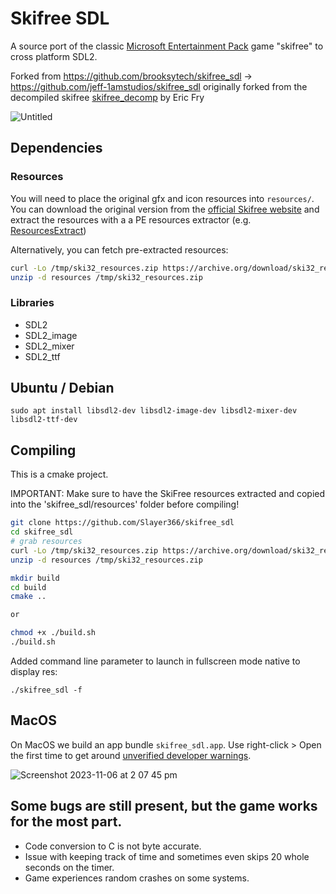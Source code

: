 Skifree SDL
=============================

A source port of the classic [Microsoft Entertainment Pack](https://en.wikipedia.org/wiki/Microsoft_Entertainment_Pack) game "skifree" to cross platform SDL2.

Forked from https://github.com/brooksytech/skifree_sdl -> https://github.com/jeff-1amstudios/skifree_sdl
originally forked from the decompiled skifree [skifree_decomp](https://github.com/yuv422/skifree_decomp) by Eric Fry

![Untitled](https://github.com/jeff-1amstudios/skifree_sdl/assets/1063652/95b53385-4d16-4de5-8f9d-10a877fee6a9)


## Dependencies
### Resources
You will need to place the original gfx and icon resources into `resources/`.
You can download the original version
from the [official Skifree website](https://ski.ihoc.net/) and extract the resources with a a PE resources extractor (e.g. [ResourcesExtract](https://www.nirsoft.net/utils/resources_extract.html))

Alternatively, you can fetch pre-extracted resources: 
```sh
curl -Lo /tmp/ski32_resources.zip https://archive.org/download/ski32_resources/ski32_resources.zip
unzip -d resources /tmp/ski32_resources.zip
```

### Libraries
- SDL2
- SDL2_image
- SDL2_mixer
- SDL2_ttf

## Ubuntu / Debian
```
sudo apt install libsdl2-dev libsdl2-image-dev libsdl2-mixer-dev libsdl2-ttf-dev
```

## Compiling

This is a cmake project.

IMPORTANT: Make sure to have the SkiFree resources extracted and copied into the 'skifree_sdl/resources' folder before compiling!

```sh
git clone https://github.com/Slayer366/skifree_sdl
cd skifree_sdl
# grab resources
curl -Lo /tmp/ski32_resources.zip https://archive.org/download/ski32_resources/ski32_resources.zip
unzip -d resources /tmp/ski32_resources.zip

mkdir build
cd build
cmake ..

or

chmod +x ./build.sh
./build.sh
```

Added command line parameter to launch in fullscreen mode native to display res:
```
./skifree_sdl -f
```


## MacOS
On MacOS we build an app bundle `skifree_sdl.app`. Use right-click > Open the first time to get around [unverified developer warnings](https://support.apple.com/en-nz/guide/mac-help/mh40616/mac).

![Screenshot 2023-11-06 at 2 07 45 pm](https://github.com/jeff-1amstudios/skifree_sdl/assets/1063652/4edce399-ddeb-499a-a554-aebb7a70dfad)

## Some bugs are still present, but the game works for the most part.
- Code conversion to C is not byte accurate.
- Issue with keeping track of time and sometimes even skips 20 whole seconds on the timer.
- Game experiences random crashes on some systems.
